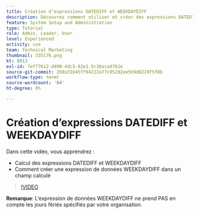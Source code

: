 ```yaml
---
title: Création d’expressions DATEDIFF et WEEKDAYDIFF
description: Découvrez comment utiliser et créer des expressions DATEDIFF dans un champ calculé dans Adobe [!DNL Workfront].
feature: System Setup and Administration
type: Tutorial
role: Admin, Leader, User
level: Experienced
activity: use
team: Technical Marketing
thumbnail: 335176.png
kt: 8913
exl-id: 7ef77612-d490-4dc5-82e1-5c36acad761e
source-git-commit: 2b9a31b45ff94222a77c05292ee5b9d8229f5f0b
workflow-type: tm+mt
source-wordcount: '64'
ht-degree: 0%

---
```


# Création d’expressions DATEDIFF et WEEKDAYDIFF

Dans cette vidéo, vous apprendrez :

* Calcul des expressions DATEDIFF et WEEKDAYDIFF
* Comment créer une expression de données WEEKDAYDIFF dans un champ calculé

>[!VIDEO](https://video.tv.adobe.com/v/335176/?quality=12)

**Remarque**: L’expression de données WEEKDAYDIFF ne prend PAS en compte les jours fériés spécifiés par votre organisation.
